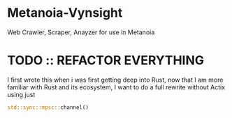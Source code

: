 # Metanoia-Vynsight
Web Crawler, Scraper, Anayzer for use in Metanoia


# TODO :: REFACTOR EVERYTHING
I first wrote this when i was first getting deep into Rust, now that I am more familiar with Rust and its ecosystem,
I want to do a full rewrite without Actix using just 
```rust 
std::sync::mpsc::channel()
```
